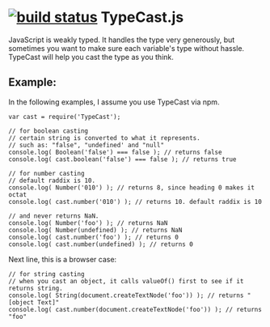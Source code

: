[![build status](https://secure.travis-ci.org/beatak/TypeCast.png)](http://travis-ci.org/beatak/TypeCast)
TypeCast.js
===========

JavaScript is weakly typed.  It handles the type very generously, but sometimes you want to make sure each variable's type without hassle.  TypeCast will help you cast the type as you think.

Example:
--------

In the following examples, I assume you use TypeCast via npm.

    var cast = require('TypeCast');

    // for boolean casting
    // certain string is converted to what it represents.
    // such as: "false", "undefined' and "null"
    console.log( Boolean('false') === false ); // returns false
    console.log( cast.boolean('false') === false ); // returns true

    // for number casting
    // default raddix is 10.
    console.log( Number('010') ); // returns 8, since heading 0 makes it octat
    console.log( cast.number('010') ); // returns 10. default raddix is 10

    // and never returns NaN.
    console.log( Number('foo') ); // returns NaN
    console.log( Number(undefined) ); // returns NaN
    console.log( cast.number('foo') ); // returns 0
    console.log( cast.number(undefined) ); // returns 0

Next line, this is a browser case:

    // for string casting
    // when you cast an object, it calls valueOf() first to see if it returns string.
    console.log( String(document.createTextNode('foo')) ); // returns "[object Text]"
    console.log( cast.number(document.createTextNode('foo')) ); // returns "foo"

